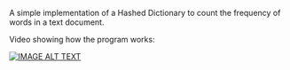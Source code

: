 A simple implementation of a Hashed Dictionary to count the frequency of words in a text document.

Video showing how the program works:

[![IMAGE ALT TEXT](http://img.youtube.com/vi/fAupeh_b4sk/0.jpg)](http://www.youtube.com/watch?v=fAupeh_b4sk "Video Title")
